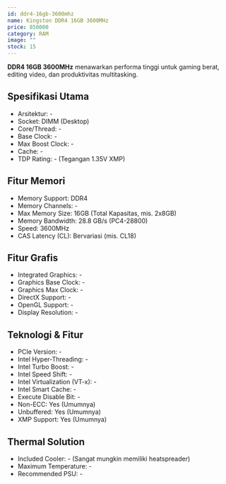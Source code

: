 ```yaml
---
id: ddr4-16gb-3600mhz
name: Kingston DDR4 16GB 3600MHz
price: 850000
category: RAM
image: ""
stock: 15
---
```


**DDR4 16GB 3600MHz** menawarkan performa tinggi untuk gaming berat, editing video, dan produktivitas multitasking.

## Spesifikasi Utama

- Arsitektur: -
- Socket: DIMM (Desktop)
- Core/Thread: -
- Base Clock: -
- Max Boost Clock: -
- Cache: -
- TDP Rating: - (Tegangan 1.35V XMP)

## Fitur Memori

- Memory Support: DDR4
- Memory Channels: -
- Max Memory Size: 16GB (Total Kapasitas, mis. 2x8GB)
- Memory Bandwidth: 28.8 GB/s (PC4-28800)
- Speed: 3600MHz
- CAS Latency (CL): Bervariasi (mis. CL18)

## Fitur Grafis

- Integrated Graphics: -
- Graphics Base Clock: -
- Graphics Max Clock: -
- DirectX Support: -
- OpenGL Support: -
- Display Resolution: -

## Teknologi & Fitur

- PCIe Version: -
- Intel Hyper-Threading: -
- Intel Turbo Boost: -
- Intel Speed Shift: -
- Intel Virtualization (VT-x): -
- Intel Smart Cache: -
- Execute Disable Bit: -
- Non-ECC: Yes (Umumnya)
- Unbuffered: Yes (Umumnya)
- XMP Support: Yes (Umumnya)

## Thermal Solution

- Included Cooler: - (Sangat mungkin memiliki heatspreader)
- Maximum Temperature: -
- Recommended PSU: -
